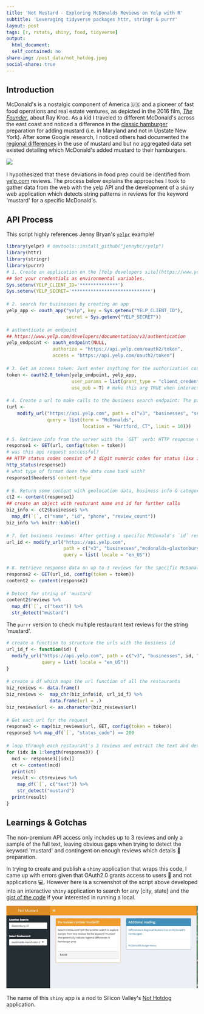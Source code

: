 ```yaml
---
title: 'Not Mustard - Exploring McDonalds Reviews on Yelp with R'
subtitle: 'Leveraging tidyverse packages httr, stringr & purrr'
layout: post
tags: [r, rstats, shiny, food, tidyverse]
output: 
  html_document: 
  self_contained: no
share-img: /post_data/not_hotdog.jpeg
social-share: true
---
```




## Introduction

McDonald's is a nostalgic component of America 🇺🇸 and a pioneer of fast food operations and real estate ventures, as depicted in the 2016 film, [_The Founder_](https://www.rottentomatoes.com/m/the_founder/), about Ray Kroc. As a kid I traveled to different McDonald's across the east coast and noticed a difference in the [classic hamburger](https://www.mcdonalds.com/us/en-us/full-menu/burgers.html) preparation for adding mustard (i.e. in Maryland and not in Upstate New York). After some Google research, I noticed others had documented the [regional differences](http://aht.seriouseats.com/2010/03/dear-aht-differences-in-regional-mustard-use-on-mcdonalds-hamburgers.html) in the use of mustard and but no aggregated data set existed detailing which McDonald's added mustard to their hamburgers.

![](https://media.giphy.com/media/37NQLccUA0lmo/giphy.gif)

I hypothesized that these deviations in food prep could be identified from [yelp.com](https://www.yelp.com/) reviews. The process below explains the approaches I took to gather data from the web with the yelp API and the development of a `shiny` web application which detects string patterns in reviews for the keyword 'mustard' for a specific McDonald's.


## API Process

This script highly references Jenny Bryan's [`yelpr`](https://github.com/jennybc/yelpr) example!


```r
library(yelpr) # devtools::install_github("jennybc/ryelp")
library(httr)
library(stringr)
library(purrr)
# 1. Create an application on the [Yelp developers site](https://www.yelp.com/developers/v3/manage_app) and agree to the Terms and aggreements
## Set your credentials as environmental variables. 
Sys.setenv(YELP_CLIENT_ID='**************')
Sys.setenv(YELP_SECRET='*****************************')

# 2. search for businesses by creating an app
yelp_app <- oauth_app("yelp", key = Sys.getenv("YELP_CLIENT_ID"),
                      secret = Sys.getenv("YELP_SECRET"))

# authenticate an endpoint
## https://www.yelp.com/developers/documentation/v3/authentication
yelp_endpoint <- oauth_endpoint(NULL,
                 authorize = "https://api.yelp.com/oauth2/token",
                 access = "https://api.yelp.com/oauth2/token")

# 3. Get an access token: Just enter anything for the authorization code when prompted in the Console of RStudio
token <- oauth2.0_token(yelp_endpoint, yelp_app,
                        user_params = list(grant_type = "client_credentials"),
                        use_oob = T) # make this arg TRUE when interactive

# 4. Create a url to make calls to the business search endpoint: The parts of the url include the endpoint and the query search parameters after the **?**
(url <-
    modify_url("https://api.yelp.com", path = c("v3", "businesses", "search"),
               query = list(term = "McDonalds",
                            location = "Hartford, CT", limit = 10)))

# 5. Retrieve info from the server with the `GET` verb: HTTP response verbs enable the client to send us back data on: status, headers, and body/content. Available verbs include **`GET`ting** data from the server, **`POST`ing** new data to the server, **`PUT`** new data to update a partial record and **`DELETE`ing** data.
response1 <- GET(url, config(token = token))
# was this api request successful?
## HTTP status codes consist of 3 digit numeric codes for status (1xx is information, 2xx is success, 3xx is redirection, 4xx is client error, 5xx server error).
http_status(response1)
# what type of format does the data come back with?
response1$headers$`content-type`

# 6. Return some content with geolocation data, business info & categories
ct2 <- content(response1)
## create an object with resturant name and id for further calls
biz_info <- ct2$businesses %>% 
  map_df(`[`, c("name", "id", "phone", "review_count")) 
biz_info %>% knitr::kable()

# 7. Get business reviews: After getting a specific McDonald's `id` restructure the url as an individual value and secondly creating a function to create a data.frame with urls for each business from the search endpoint.
url_id <- modify_url("https://api.yelp.com", 
                     path = c("v3", "businesses","mcdonalds-glastonbury", "reviews"),
                     query = list( locale = "en_US"))

# 8. Retrieve response data on up to 3 reviews for the specific McDonald's
response2 <- GET(url_id, config(token = token))
content2 <- content(response2)

# Detect for string of 'mustard'
content2$reviews %>% 
  map_df(`[`, c("text")) %>% 
  str_detect("mustard")
```

The `purrr` version to check multiple restaurant text reviews for the string 'mustard'.


```r
# create a function to structure the urls with the business id
url_id_f <- function(id) {
  modify_url("https://api.yelp.com", path = c("v3", "businesses", id, "reviews"),
             query = list( locale = "en_US"))
}

# create a df which maps the url function of all the restaurants
biz_reviews <- data.frame()
biz_reviews <-  map_chr(biz_info$id, url_id_f) %>% 
                data.frame(url = .)
biz_reviews$url <- as.character(biz_reviews$url)

# Get each url for the request
response3 <- map(biz_reviews$url, GET, config(token = token))
response3 %>% map_df(`[`, "status_code") == 200

# loop through each restaurant's 3 reviews and extract the text and detect the presence of the string 'mustard'
for (idx in 1:length(response3)) {
  mcd <- response3[[idx]]
  ct <- content(mcd)
  print(ct)
  result <- ct$reviews %>% 
    map_df(`[`, c("text")) %>% 
    str_detect("mustard")
  print(result)
}
```

## Learnings & Gotchas

The non-premium API access only includes up to 3 reviews and only a sample of the full text, leaving obvious gaps when trying to detect the keyword 'mustard' and contingent on enough reviews which details 🍔 preparation.

In trying to create and publish a `shiny` application that wraps this code, I came up with errors given that OAuth2.0 grants access to users 👩 and not applications 💻. However here is a screenshot of the script above developed into an interactive `shiny` application to search for any [city, state] and the [gist of the code](https://gist.github.com/jasdumas/2c756e781a101d727eb7c881d38e0ad8) if your interested in running a local.

![](/post_data/not_hotdog.jpeg) 

The name of this `shiny` app is a nod to Silicon Valley's [Not Hotdog](https://www.theverge.com/2017/6/26/15876006/hot-dog-app-android-silicon-valley) application.





